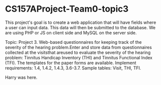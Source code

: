 # CS157AProject-Team0-topic3

This project's goal is to create a web application that will have fields where a user can input data. This data will then be submitted to the database. We are using PHP or JS on client side and MySQL on the server side.

Topic:
Project 3. Web-based questionnaires for keeping track of the severity of the hearing problem.Enter and store data from questionnaires collected at the visitsthat areused to evaluate the severity of the hearing problem: Tinnitus Handicap Inventory (THI) and Tinnitus Functional Index (TFI). The templates for the paper forms are available. Implement requirements: 1.4, 1.4.2, 1.4.3, 3.6-3.7.  Sample tables: Visit, THI, TFI.

Harry was here.
